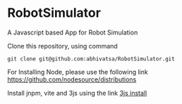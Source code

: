 # RobotSimulator
A Javascript based App for Robot Simulation

Clone this repository, using command
```
git clone git@github.com:abhivatsa/RobotSimulator.git
```

For Installing Node, please use the following link
https://github.com/nodesource/distributions

Install jnpm, vite and 3js using the link [3js install](https://threejs.org/docs/#manual/en/introduction/Installation)

